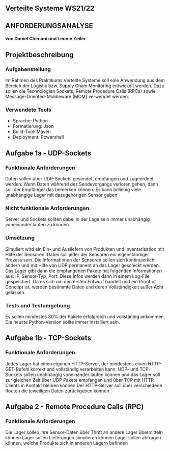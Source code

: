 ##  Verteilte Systeme WS21/22

## ANFORDERUNGSANALYSE

#### von Daniel Chenani und Leonie Zeiler


## Projektbeschreibung

### Aufgabenstellung

Im Rahmen des Praktikums Verteilte Systeme soll eine Anwendung aus dem Bereich der Logistik bzw.
Supply Chain Monitoring entwickelt werden. Dazu sollen die Technologien Sockets, Remote
Procedure Calls (RPCs) sowie Message-Oriented-Middleware (MOM) verwendet werden.

### Verwendete Tools

- Sprache: Python
- Formatierung: Json
- Build-Tool: Maven
- Deployment: Powershell


## Aufgabe 1a - UDP-Sockets

### Funktionale Anforderungen

Daten sollen über UDP-Sockets gesendet, empfangen und zugeordnet werden. Wenn Daten während des Sendevorgangs verloren gehen, dann soll der Empfänger das bemerken können.
Es kann beliebig viele unabhängige Lager mit dazugehörigen Sensor geben

### Nicht funktionale Anforderungen

Server und Sockets sollten dabei in der Lage sein immer unabhängig voneinander laufen zu können.

### Umsetzung

Simuliert wird ein Ein- und Ausliefern von Produkten und Inventarisation mit Hilfe der Sensoren. Dabei soll jeder der Sensoren ein eigenständiger Prozess sein. 
Die Informationen der Sensoren sollen sich kontinuierlich ändern und mit Hilfe von UDP permanent an das Lager geschickt werden. Das Lager gibt dann die empfangenen Pakete mit folgenden Informationen aus: IP, Sensor-Typ, Port. Diese Infos werden dann in einem Log-File gespeichert. 
Da es sich um den ersten Entwurf handelt und ein Proof of Concept ist, werden bestimmte Daten und deren Vollständigkeit außer Acht gelassen.

### Tests und Testumgebung

Es sollen mindestes 80% der Pakete erfolgreich und vollständig ankommen.
Die neuste Python-Version sollte immer installiert sein.


## Aufgabe 1b - TCP-Sockets

### Funktionale Anforderungen

Jedes Lager hat einen eigenen HTTP-Server, der mindestens einen HTTP-GET-Befehl korrekt und vollständig verarbeiten kann.
UDP- und TCP-Sockets sollen unabhängig voneinander laufen können und das Lager soll zur gleichen Zeit über UDP Pakete empfangen und über TCP mit HTTP-Clients in Kontakt bleiben können
Der HTTP-Server soll über verschiedene Routen die jeweiligen Daten zurückgeben können


## Aufgabe 2 - Remote Procedure Calls (RPC)

### Funktionale Anforderungen 

Die Lager sollen ihre Sensor-Daten über Thrift an andere Lager übermitteln können
Lager sollen Lieferungen simulieren können
Lager sollen abfragen können, welche Produkte sich in anderen Lagern befinden 

